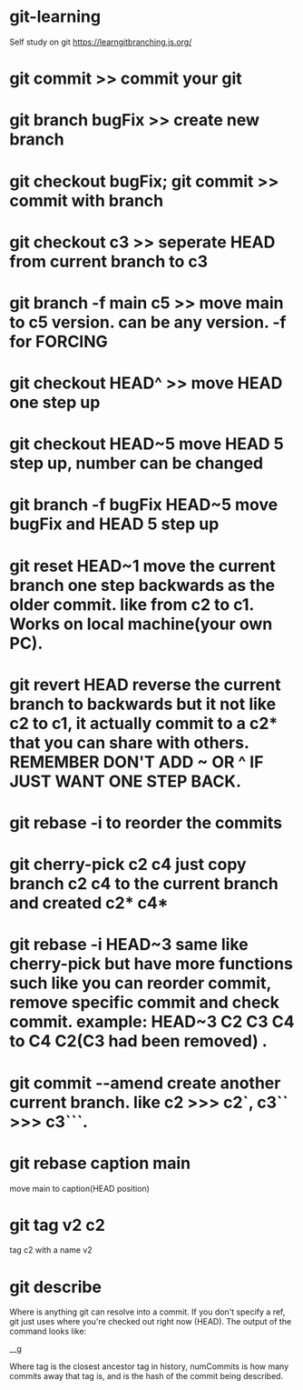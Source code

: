 # git-learning
Self study on git
https://learngitbranching.js.org/

#  git commit     >>      commit your git

#  git branch bugFix       >>             create new branch
#  git checkout bugFix; git commit  >>    commit with branch 

#  git checkout c3       >>       seperate HEAD from current branch to c3
#  git branch -f main c5   >>     move main to c5 version. can be any version.   -f for FORCING
#  git checkout HEAD^      >>     move HEAD one step up
#  git checkout HEAD~5          move HEAD 5 step up, number can be changed
#  git branch -f bugFix HEAD~5    move bugFix and HEAD 5 step up

#  git reset HEAD~1            move the current branch one step backwards as the older commit. like from c2 to c1. Works on local machine(your own PC). 
#  git revert HEAD             reverse the current branch to backwards but it not like c2 to c1, it actually commit to a c2* that you can share with others. REMEMBER DON'T ADD ~ OR ^ IF JUST WANT ONE STEP BACK.

#  git rebase -i to reorder the commits
#  git cherry-pick c2 c4      just copy branch c2 c4 to the current branch and created c2* c4*
#  git rebase -i HEAD~3       same like cherry-pick but have more functions such like you can reorder commit, remove specific commit and check commit. example: HEAD~3 C2 C3 C4 to C4 C2(C3 had been removed) .
#  git commit --amend          create another current branch. like c2 >>> c2`, c3`` >>> c3```.

#  git rebase caption main  
move main to caption(HEAD position)
#  git tag v2 c2 
tag c2 with a name v2
#  git describe <ref>

Where <ref> is anything git can resolve into a commit. If you don't specify a ref, git just uses where you're checked out right now (HEAD).
The output of the command looks like:

<tag>_<numCommits>_g<hash>

Where tag is the closest ancestor tag in history, numCommits is how many commits away that tag is, and <hash> is the hash of the commit being described.
